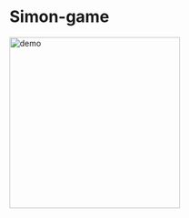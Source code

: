 # Simon-game

<img src="https://github.com/user-attachments/assets/886a1eb0-a725-4a39-b6d4-e26e92a77934" alt="demo" width="300" height="300">
